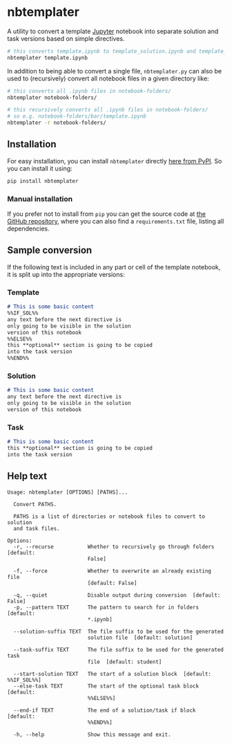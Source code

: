 # nbtemplater
A utility to convert a template [Jupyter](https://jupyter.org/) notebook into separate
solution and task versions based on simple directives.

```bash
# this converts template.ipynb to template_solution.ipynb and template_task.ipynb
nbtemplater template.ipynb
```

In addition to being able to convert a single file, `nbtemplater.py` can also be
used to (recursively) convert all notebook files in a given directory like:

```bash
# this converts all .ipynb files in notebook-folders/
nbtemplater notebook-folders/

# this recursively converts all .ipynb files in notebook-folders/
# so e.g. notebook-folders/bar/template.ipynb
nbtemplater -r notebook-folders/
```

## Installation
For easy installation, you can install `nbtemplater` directly
[here from PyPI](https://pypi.org/project/nbtemplater). So you can
install it using:
```bash
pip install nbtemplater
```

### Manual installation
If you prefer not to install from `pip` you can get the source code at
[the GitHub repository](https://github.com/sebastian-steiner/nbtemplater), where
you can also find a `requirements.txt` file, listing all dependencies.

## Sample conversion
If the following text is included in any part or cell of the template notebook, it is
split up into the appropriate versions:

### Template
```markdown
# This is some basic content
%%IF_SOL%%
any text before the next directive is
only going to be visible in the solution
version of this notebook
%%ELSE%%
this **optional** section is going to be copied
into the task version
%%END%%
```

### Solution
```markdown
# This is some basic content
any text before the next directive is
only going to be visible in the solution
version of this notebook
```

### Task
```markdown
# This is some basic content
this **optional** section is going to be copied
into the task version
```

## Help text
```
Usage: nbtemplater [OPTIONS] [PATHS]...

  Convert PATHS.

  PATHS is a list of directories or notebook files to convert to solution
  and task files.

Options:
  -r, --recurse           Whether to recursively go through folders  [default:
                          False]

  -f, --force             Whether to overwrite an already existing file
                          [default: False]

  -q, --quiet             Disable output during conversion  [default: False]
  -p, --pattern TEXT      The pattern to search for in folders  [default:
                          *.ipynb]

  --solution-suffix TEXT  The file suffix to be used for the generated
                          solution file  [default: solution]

  --task-suffix TEXT      The file suffix to be used for the generated task
                          file  [default: student]

  --start-solution TEXT   The start of a solution block  [default: %%IF_SOL%%]
  --else-task TEXT        The start of the optional task block  [default:
                          %%ELSE%%]

  --end-if TEXT           The end of a solution/task if block  [default:
                          %%END%%]

  -h, --help              Show this message and exit.
```